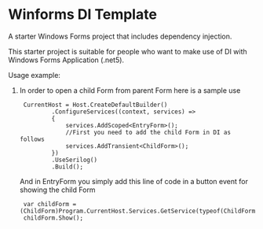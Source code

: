 # Winforms DI Template
A starter Windows Forms project that includes dependency injection.

This starter project is suitable for people who want to make use of DI with Windows Forms Application (.net5).


Usage example:
1) In order to open a child Form from parent Form here is a sample use    
        
        CurrentHost = Host.CreateDefaultBuilder()
                .ConfigureServices((context, services) =>
                {
                    services.AddScoped<EntryForm>();
                    //First you need to add the child Form in DI as follows
                    services.AddTransient<ChildForm>();
                })
                .UseSerilog()
                .Build();
  
     And in EntryForm you simply add this line of code in a button event for showing the child Form              
              
        var childForm = (ChildForm)Program.CurrentHost.Services.GetService(typeof(ChildForm));
        childForm.Show();
